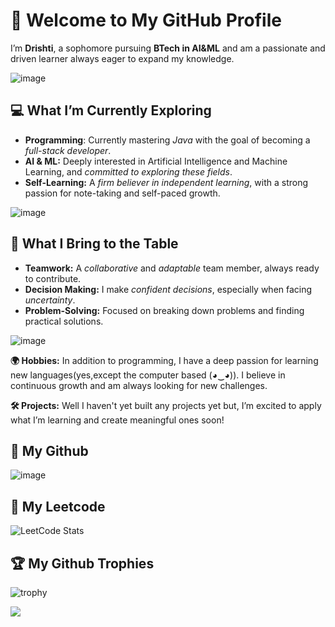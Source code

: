 # 👋 Welcome to My GitHub Profile
I’m **Drishti**, a sophomore pursuing **BTech in AI&ML** and am a passionate and driven learner always eager to expand my knowledge.

![image](https://i.postimg.cc/qMC4CLTk/jumping-gatito.gif)
## **💻 What I’m Currently Exploring**
- **Programming**: Currently mastering _Java_ with the goal of becoming a _full-stack developer_.
- **AI & ML:** Deeply interested in Artificial Intelligence and Machine Learning, and _committed to exploring these fields_.
- **Self-Learning:** A _firm believer in independent learning_, with a strong passion for note-taking and self-paced growth.

![image](https://i.postimg.cc/Njq9yFZz/nerd-spongebob.gif)


## **🤝 What I Bring to the Table**
- **Teamwork:** A _collaborative_ and _adaptable_ team member, always ready to contribute.
- **Decision Making:**  I make _confident decisions_, especially when facing _uncertainty_.
- **Problem-Solving:** Focused on breaking down problems and finding practical solutions.

![image](https://i.postimg.cc/m2G1khv6/200w.gif)

  
**🌍 Hobbies:**
In addition to programming, I have a deep passion for learning new languages(yes,except the computer based (◕‿◕)). I believe in continuous growth and am always looking for new challenges.

**🛠️ Projects:**
Well I haven't yet built any projects yet but, I’m excited to apply what I’m learning and create meaningful ones soon!

## **🐙 My Github**
![image](https://github-readme-streak-stats.herokuapp.com/?user=drishtiisharma&theme=dark&hide_border=true)

## **🧩 My Leetcode**
![LeetCode Stats](https://leetcard.jacoblin.cool/drishtiisharma?theme=dark&font=Ubuntu&ext=heatmap)

## **🏆 My Github Trophies**
![trophy](https://github-profile-trophy.vercel.app/?username=drishtiisharma&theme=darkhub)

[![](https://visitcount.itsvg.in/api?id=drishtiisharma&label=&color=12&icon=5&pretty=false)](https://visitcount.itsvg.in)
